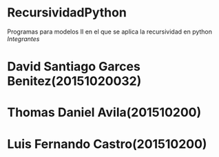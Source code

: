 # RecursividadPython
Programas para modelos II en el que se aplica la recursividad en python
_Integrantes_
# David Santiago Garces Benitez(20151020032) 
# Thomas Daniel Avila(201510200)
# Luis Fernando Castro(201510200)
